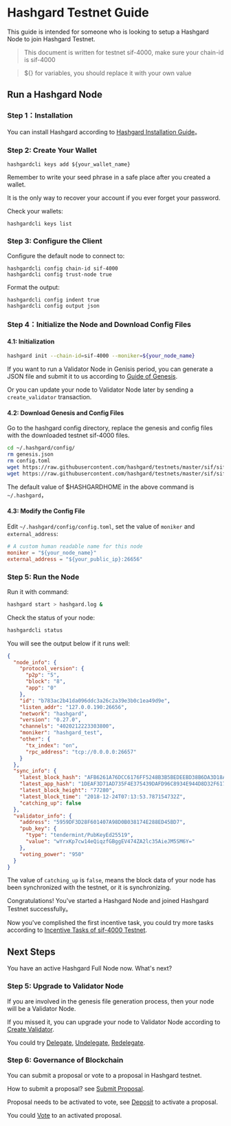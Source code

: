 # Hashgard Testnet Guide

This guide is intended for someone who is looking to setup a Hashgard Node to join Hashgard Testnet.

> This document is written for testnet sif-4000, make sure your chain-id is sif-4000

> \${} for variables, you should replace it with your own value

## Run a Hashgard Node

### Step 1：Installation

You can install Hashgard according to [Hashgard Installation Guide](installation.md)。

### Step 2: Create Your Wallet

```
hashgardcli keys add ${your_wallet_name}
```

Remember to write your seed phrase in a safe place after you created a wallet.

It is the only way to recover your account if you ever forget your password.

Check your wallets:

```
hashgardcli keys list
```

### Step 3: Configure the Client

Configure the default node to connect to:

```
hashgardcli config chain-id sif-4000
hashgardcli config trust-node true
```

Format the output:

```
hashgardcli config indent true
hashgardcli config output json
```

### Step 4：Initialize the Node and Download Config Files

#### 4.1: Initialization

```bash
hashgard init --chain-id=sif-4000 --moniker=${your_node_name}
```

If you want to run a Validator Node in Genisis period,
you can generate a JSON file and submit it to us according to [Guide of Genesis](../docs/genesis.md).

Or you can update your node to Validator Node later by sending a `create_validator` transaction.

#### 4.2: Download Genesis and Config Files

Go to the hashgard config directory, replace the genesis and config files with the downloaded testnet sif-4000 files.

```bash
cd ~/.hashgard/config/
rm genesis.json
rm config.toml
wget https://raw.githubusercontent.com/hashgard/testnets/master/sif/sif-4000/config/config.toml
wget https://raw.githubusercontent.com/hashgard/testnets/master/sif/sif-4000/config/genesis.json
```

The default value of \$HASHGARDHOME in the above command is `~/.hashgard`，

#### 4.3: Modify the Config File

Edit `~/.hashgard/config/config.toml`, set the value of `moniker` and `external_address`:

```toml
# A custom human readable name for this node
moniker = "${your_node_name}"
external_address = "${your_public_ip}:26656"
```

### Step 5: Run the Node

Run it with command:

```bash
hashgard start > hashgard.log &
```

Check the status of your node:

```bash
hashgardcli status
```

You will see the output below if it runs well:

```json
{
  "node_info": {
    "protocol_version": {
      "p2p": "5",
      "block": "8",
      "app": "0"
    },
    "id": "b783ac2b41da096ddc3a26c2a39e3b0c1ea49d9e",
    "listen_addr": "127.0.0.190:26656",
    "network": "hashgard",
    "version": "0.27.0",
    "channels": "4020212223303800",
    "moniker": "hashgard_test",
    "other": {
      "tx_index": "on",
      "rpc_address": "tcp://0.0.0.0:26657"
    }
  },
  "sync_info": {
    "latest_block_hash": "AFB6261A76DCC6176FF5248B3B5BEDEEBD38B6DA3D18AD21ADD4054AEDEED016",
    "latest_app_hash": "1DEAF3D71AD735F4E375439DAFD96C8934E944D8D32F6179F55C5470E219D132",
    "latest_block_height": "77280",
    "latest_block_time": "2018-12-24T07:13:53.787154732Z",
    "catching_up": false
  },
  "validator_info": {
    "address": "5959DF3D28F601407A98D0B038174E288ED45BD7",
    "pub_key": {
      "type": "tendermint/PubKeyEd25519",
      "value": "wYrxKp7cw14eQiqzfGBggEV474ZA2lc35AieJM5SM6Y="
    },
    "voting_power": "950"
  }
}
```

The value of `catching_up` is `false`, means the block data of your node has been synchronized with the testnet, or it is synchronizing.

Congratulations! You've started a Hashgard Node and joined Hashgard Testnet successfully。

Now you've complished the first incentive task, you could try more tasks according to [Incentive Tasks of sif-4000 Testnet](https://github.com/hashgard/testnets/blob/master/sif/README.md).

## Next Steps

You have an active Hashgard Full Node now. What's next?

### Step 5: Upgrade to Validator Node

If you are involved in the genesis file generation process, then your node will be a Validator Node.

If you missed it, you can upgrade your node to Validator Node according to [Create Validator](../docs/create-validator.md).

You could try [Delegate](../docs/delegate.md), [Undelegate](../docs/unbond.md), [Redelegate](../docs/redelegate.md).

### Step 6: Governance of Blockchain

You can submit a proposal or vote to a proposal in Hashgard testnet.

How to submit a proposal? see [Submit Proposal](../docs/submit-proposal.md).

Proposal needs to be activated to vote, see [Deposit](../docs/deposit.md) to activate a proposal.

You could [Vote](../docs/vote.md) to an activated proposal.
